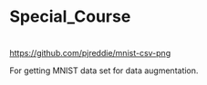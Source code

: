 # Special_Course

# 

https://github.com/pjreddie/mnist-csv-png

For getting MNIST data set for data augmentation.
